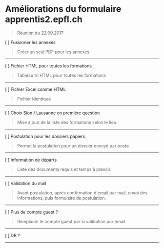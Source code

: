 # Améliorations du formulaire apprentis2.epfl.ch
> Réunion du 22.09.2017

[ ] Fusionner les annexes
> Créer un seul PDF pour les annexes
---

[ ] Fichier HTML pour toutes les formations
> Tableau tri HTML pour toutes les formations
---

[ ] Fichier Excel comme HTML
> Fichier identique
---

[ ] Choix Sion / Lausanne en première question
> Mise à jour de la liste des formations selon le lieu.
---

[ ] Postulation pour les dossiers papiers
> Permet la postulation pour un dossier envoyé par poste.
---

[ ] Information de départs
> Liste des documents requis et temps à prevoir.
---

[ ] Validation du mail
> Avant postulation, après confirmation d'email par mail, envoi des informations, puis formulaire de postulation.
---

[ ] Plus de compte guest ?
> Remplacer le compte guest par la validation par email.
---

[ ] DB ?
>
---